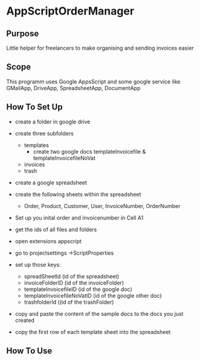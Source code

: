 # AppScriptOrderManager



## Purpose
Little helper for freelancers to make organising and sending invoices easier

## Scope
This programm uses Google AppsScript and some google service like GMailApp, DriveApp, SpreadsheetApp, DocumentApp


## How To Set Up

- create a folder in google drive 
- create three subfolders 
  - templates
    -  create two google docs templateInvoicefile & templateInvoicefileNoVat
  - invoices
  - trash
- create a google spreadsheet 
- create the following sheets within the spreadsheet
  - Order, Product, Customer, User, InvoiceNumber, OrderNumber
- Set up you inital order and invoicenumber in Cell A1

- get the ids of all files and folders
- open extensions appscript
- go to projectsettings ->ScriptProperties
- set up those keys: 
  - spreadSheetId (id of the spreadsheet)
  - invoiceFolderID (id of the invoiceFolder)
  - templateInvoicefileID (id of the google doc)
  - templateInvoicefileNoVatID (id of the google other doc)
  - trashfolderId ((id of the trashFolder)

- copy and paste the content of the sample docs to the docs you just created
- copy the first row of each template sheet into the spreadsheet

## How To Use


